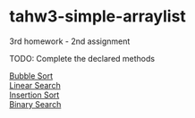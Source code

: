 # tahw3-simple-arraylist
3rd homework - 2nd assignment

TODO: Complete the declared methods

<a href="https://www.geeksforgeeks.org/bubble-sort/"> Bubble Sort </a><br/>
<a href="https://www.geeksforgeeks.org/linear-search/">Linear Search</a><br/>
<a href="https://www.geeksforgeeks.org/insertion-sort/">Insertion Sort</a><br/>
<a href="https://www.geeksforgeeks.org/binary-search/">Binary Search</a><br/>
                                                      
